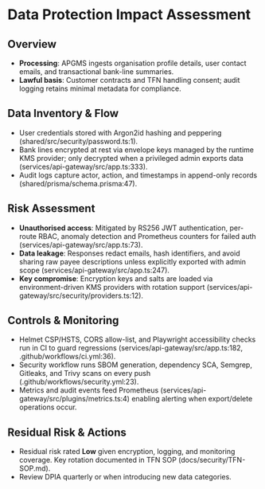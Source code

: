 # Data Protection Impact Assessment

## Overview
- **Processing**: APGMS ingests organisation profile details, user contact emails, and transactional bank-line summaries.
- **Lawful basis**: Customer contracts and TFN handling consent; audit logging retains minimal metadata for compliance.

## Data Inventory & Flow
- User credentials stored with Argon2id hashing and peppering (shared/src/security/password.ts:1).
- Bank lines encrypted at rest via envelope keys managed by the runtime KMS provider; only decrypted when a privileged admin exports data (services/api-gateway/src/app.ts:333).
- Audit logs capture actor, action, and timestamps in append-only records (shared/prisma/schema.prisma:47).

## Risk Assessment
- **Unauthorised access**: Mitigated by RS256 JWT authentication, per-route RBAC, anomaly detection and Prometheus counters for failed auth (services/api-gateway/src/app.ts:73).
- **Data leakage**: Responses redact emails, hash identifiers, and avoid sharing raw payee descriptions unless explicitly exported with admin scope (services/api-gateway/src/app.ts:247).
- **Key compromise**: Encryption keys and salts are loaded via environment-driven KMS providers with rotation support (services/api-gateway/src/security/providers.ts:12).

## Controls & Monitoring
- Helmet CSP/HSTS, CORS allow-list, and Playwright accessibility checks run in CI to guard regressions (services/api-gateway/src/app.ts:182, .github/workflows/ci.yml:36).
- Security workflow runs SBOM generation, dependency SCA, Semgrep, Gitleaks, and Trivy scans on every push (.github/workflows/security.yml:23).
- Metrics and audit events feed Prometheus (services/api-gateway/src/plugins/metrics.ts:4) enabling alerting when export/delete operations occur.

## Residual Risk & Actions
- Residual risk rated **Low** given encryption, logging, and monitoring coverage. Key rotation documented in TFN SOP (docs/security/TFN-SOP.md).
- Review DPIA quarterly or when introducing new data categories.
